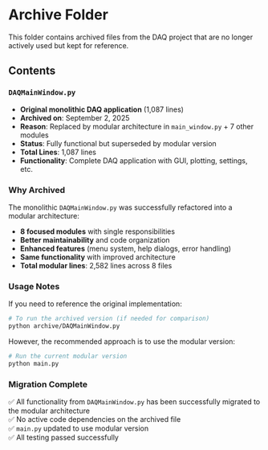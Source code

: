 # Archive Folder

This folder contains archived files from the DAQ project that are no longer actively used but kept for reference.

## Contents

### `DAQMainWindow.py`
- **Original monolithic DAQ application** (1,087 lines)
- **Archived on**: September 2, 2025
- **Reason**: Replaced by modular architecture in `main_window.py` + 7 other modules
- **Status**: Fully functional but superseded by modular version
- **Total Lines**: 1,087 lines
- **Functionality**: Complete DAQ application with GUI, plotting, settings, etc.

### Why Archived
The monolithic `DAQMainWindow.py` was successfully refactored into a modular architecture:
- **8 focused modules** with single responsibilities
- **Better maintainability** and code organization  
- **Enhanced features** (menu system, help dialogs, error handling)
- **Same functionality** with improved architecture
- **Total modular lines**: 2,582 lines across 8 files

### Usage Notes
If you need to reference the original implementation:
```bash
# To run the archived version (if needed for comparison)
python archive/DAQMainWindow.py
```

However, the recommended approach is to use the modular version:
```bash
# Run the current modular version
python main.py
```

### Migration Complete
✅ All functionality from `DAQMainWindow.py` has been successfully migrated to the modular architecture  
✅ No active code dependencies on the archived file  
✅ `main.py` updated to use modular version  
✅ All testing passed successfully  
